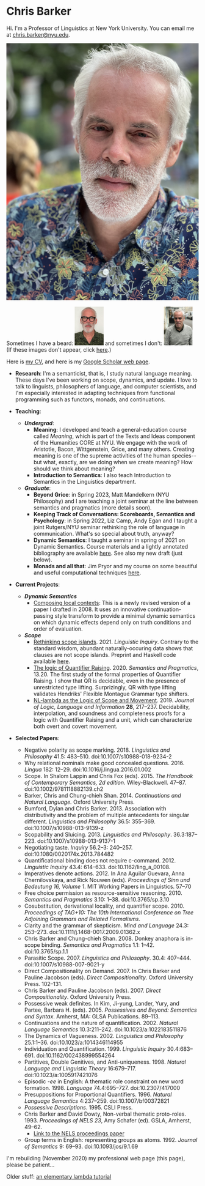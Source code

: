 # Chris Barker 

Hi.  I'm a Professor of Linguistics at New York University.  You can email me at <chris.barker@nyu.edu>.

![Chris Barker in 2023](/docs/assets/images/barker-2023.jpg)

Sometimes I have a beard: <img src="/docs/assets/images/cb.jpg" width=15%/>
and sometimes I don't: <img src="/docs/assets/images/barker4.jpg" width=15%/>
(If these images don't appear, click [here](https://github.com/cb125/cb125.github.io).)

Here is [my CV](barker-cv.pdf), and here is my [Google Scholar web page](https://scholar.google.com/citations?user=LnwVXPIAAAAJ).

* **Research**: I'm a semanticist, that is, I study natural language meaning.  These days I've been working on scope, dynamics, and update.  I love to talk to linguists, philosophers of language, and computer scientists, and I'm especially interested in adapting techniques from functional programming such as functors, monads, and continuations.   

* **Teaching**: 
  * ***Undergrad***: 
    * **Meaning**: I developed and teach a general-education course called *Meaning*, which is part of the Texts and Ideas component of the Humanities CORE at NYU.  We engage with the work of Aristotle, Bacon, Wittgenstein, Grice, and many others.  Creating meaning is one of the supreme activities of the human species--but what, exactly, are we doing when we create meaning?  How should we think about meaning?  
    * **Introduction to Semantics**: I also teach Introduction to Semantics in the Linguistics department.
  * ***Graduate***:
    * **Beyond Grice**: in Spring 2023, Matt Mandelkern (NYU Philosophy) and I are teaching a joint seminar at the line between semantics and pragmatics (more details soon).
    * **Keeping Track of Conversations: Scoreboards, Semantics and Psychology**: in Spring 2022, Liz Camp, Andy Egan and I taught a joint Rutgers/NYU seminar rethinking the role of language in communication.  What's so special about truth, anyway?
    * **Dynamic Semantics**: I taught a seminar in spring of 2021 on Dynamic Semantics.  Course materials and a lightly annotated bibliography are available [here](https://github.com/cb125/Dynamics).  See also my new draft (just below).
    * **Monads and all that**: Jim Pryor and my course on some beautiful and useful computational techniques [here](http://www.jimpryor.net).

* **Current Projects**:
  * ***Dynamic Semantics***
    * [Composing local contexts](barker-composing-local-contexts.pdf): This is a newly revised version of a paper I drafted in 2008.  It uses an innovative continuation-passing style transform to provide a minimal dynamic semantics on which dynamic effects depend only on truth conditions and order of evaluation.
  * ***Scope***
    * [Rethinking scope islands](https://www.mitpressjournals.org/doi/abs/10.1162/ling_a_00419).  2021. *Linguistic Inquiry*.  Contrary to the standard wisdom, abundant naturally-occuring data shows that clauses are not scope islands.  Preprint and Haskell code available [here](https://github.com/cb125/scope-islands).
    * [The logic of Quantifier Raising](https://doi.org/10.3765/sp.13.20).  2020. *Semantics and Pragmatics*, 13.20.  The first study of the formal properties of Quantifier Raising.  I show that QR is decidable, even in the presence of unrestricted type lifting.  Surprizingly, QR with type lifting validates Hendriks' Flexible Montague Grammar type shifters.
    * [NL-lambda as the Logic of Scope and Movement](https://rdcu.be/cdsdC). 2019. *Journal of Logic, Language and Information* **28**, 217–237.  Decidability, interpolation, and soundness and completeness proofs for a logic with Quantifier Raising and a unit, which can characterize both overt and covert movement.

* **Selected Papers**:
  * Negative polarity as scope marking. 2018. *Linguistics and Philosophy* 41.5: 483–510. doi:10.1007/s10988-018-9234-2
  * Why relational nominals make good concealed questions. 2016. *Lingua* 182: 12–29. doi:10.1016/j.lingua.2016.01.002
  * Scope. In Shalom Lappin and Chris Fox (eds). 2015. *The Handbook of Contemporary Semantics, 2d edition*. Wiley-Blackwell. 47–87. doi:10.1002/9781118882139.ch2
  * Barker, Chris and Chung-chieh Shan. 2014. *Continuations and Natural Language.* Oxford University Press.
  * Bumford, Dylan and Chris Barker. 2013. Association with distributivity and the problem of multiple antecedents for singular different. *Linguistics and Philosophy* 36.5: 355–369. doi:10.1007/s10988-013-9139-z
  * Scopability and Sluicing. 2013. *Linguistics and Philosophy*. 36.3:187–223. doi:10.1007/s10988-013-9137-1
  * Negotiating taste. *Inquiry* 56.2–3: 240–257. doi:10.1080/0020174x.2013.784482
  * Quantificational binding does not require c-command. 2012. *Linguistic Inquiry* 43.4: 614–633. doi:10.1162/ling_a_00108.
  * Imperatives denote actions. 2012. In Ana Aguilar Guevara, Anna Chernilovskaya, and Rick Nouwen (eds). *Proceedings of Sinn und Bedeutung 16, Volume 1*. MIT Working Papers in Linguistics. 57–70
  * Free choice permission as resource-sensitive reasoning. 2010. *Semantics and Pragmatics* 3.10: 1–38. doi:10.3765/sp.3.10
  * Cosubstitution, derivational locality, and quantifier scope. 2010. *Proceedings of TAG+10: The 10th International Conference on Tree Adjoining Grammars and Related Formalisms*.
  * Clarity and the grammar of skepticism. *Mind and Language* 24.3: 253–273. doi:10.1111/j.1468-0017.2009.01362.x
  * Chris Barker and Chung-chieh Shan. 2008. Donkey anaphora is in-scope binding. *Semantics and Pragmatics* 1.1: 1–42. doi:10.3765/sp.1.1
  * Parasitic Scope. 2007. *Linguistics and Philosophy*. 30.4: 407–444. doi:10.1007/s10988-007-9021-y
  * Direct Compositionality on Demand. 2007. In Chris Barker and Pauline Jacobson (eds). *Direct Compositionality*. Oxford University Press. 102–131.
  * Chris Barker and Pauline Jacobson (eds). 2007. *Direct Compositionality*. Oxford University Press.
  * Possessive weak definites. In Kim, Ji-yung, Lander, Yury, and Partee, Barbara H. (eds). 2005. *Possessives and Beyond: Semantics and Syntax*. Amherst, MA: GLSA Publications. 89–113.
  * Continuations and the nature of quantification. 2002. *Natural Language Semantics* 10.3:211–242. doi:10.1023/a:1022183511876
  * The Dynamics of Vagueness. 2002. *Linguistics and Philosophy* 25.1:1–36. doi:10.1023/a:1014346114955
  * Individuation and Quantification. 1999. *Linguistic Inquiry* 30.4:683–691. doi:10.1162/002438999554264
  * Partitives, Double Genitives, and Anti-uniqueness. 1998. *Natural Language and Linguistic Theory* 16:679–717. doi:10.1023/a:1005917421076
  * Episodic *-ee* in English: A thematic role constraint on new word formation. 1998. *Language* 74.4:695–727. doi:10.2307/417000
  * Presuppositions for Proportional Quantifiers. 1996. *Natural Language Semantics* 4:237–259. doi:10.1007/bf00372821
  * *Possessive Descriptions*. 1995. CSLI Press.
  * Chris Barker and David Dowty, Non-verbal thematic proto-roles. 1993. *Proceedings of NELS 23*, Amy Schafer (ed). GSLA, Amherst, 49–62.
    * [Link to the NELS proceedings paper](https://scholarworks.umass.edu/nels/vol23/iss1/5) 
  * Group terms in English: representing groups as atoms. 1992. *Journal of Semantics* 9: 69–93. doi:10.1093/jos/9.1.69

I'm rebuilding (November 2020) my professional web page (this page), please be patient...

Older stuff: [an elementary lambda tutorial](lambda.html)
